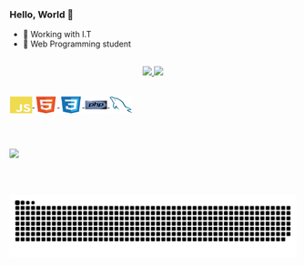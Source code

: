 ### Hello, World 👋

- 🔭 Working with I.T
- 🌱 Web Programming student

<br>

<div align="center">
  <a href="https://github.com/n0xONwithPy">
  <img height="180em" src="https://github-readme-stats.vercel.app/api?username=n0xONwithPy&show_icons=true&theme=dracula&include_all_commits=true&count_private=true"/>
  <img height="180em" src="https://github-readme-stats.vercel.app/api/top-langs/?username=n0xONwithPy&layout=compact&langs_count=7&theme=dracula"/>
</div>

<br>

<div style="display: inline_block"><br>
  <img align="center" alt="n0x-Js" height="30" width="40" src="https://raw.githubusercontent.com/devicons/devicon/master/icons/javascript/javascript-plain.svg">
  <img align="center" alt="n0x-HTML" height="30" width="40" src="https://raw.githubusercontent.com/devicons/devicon/master/icons/html5/html5-original.svg">
  <img align="center" alt="n0x-CSS" height="30" width="40" src="https://raw.githubusercontent.com/devicons/devicon/master/icons/css3/css3-original.svg">
  <img align="center" alt="n0x-Php" height="30" width="40" src="https://raw.githubusercontent.com/devicons/devicon/master/icons/php/php-original.svg">
   <img align="center" alt="n0x-SQL" height="30" width="40" src="https://raw.githubusercontent.com/devicons/devicon/master/icons/mysql/mysql-original.svg">
  
</div>
</div>

<br><br>
    
<div>
 <a href="https://discord.gg/KbX5y3dG" target="__blank"><img src="https://img.shields.io/badge/Discord-7289DA?style=for-the-badge&logo=discord&logoColor=white" target="_blank"></a> 
 
 <br><br>
 
 ![](https://github.com/Platane/snk/raw/output/github-contribution-grid-snake.svg)
  
</div>
